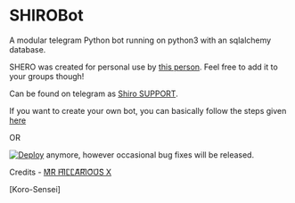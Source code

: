 
# SHIROBot
A modular telegram Python bot running on python3 with an sqlalchemy database.

SHERO was created for personal use by [this person](https://t.me/Developer_boy_sd_owner). Feel free to add it to your groups though!

Can be found on telegram as [Shiro SUPPORT](https://t.me/shirobotsupport).

If you want to create your own bot, you can basically follow the steps given [here](https://github.com/PaulSonOfLars/tgbot/blob/master/README.md)

OR

[![Deploy](https://www.herokucdn.com/deploy/button.svg)](https://heroku.com/deploy?template=https://github.com/Developerboy4568/ShiroBot.git)
 anymore, however occasional bug fixes will be released.





Credits - [M͆R͆ H͆I͆L͆L͆A͆R͆I͆O͆U͆S͆ X](https://t.me/Itz_Mr_Hillarious)


 [Koro-Sensei]
